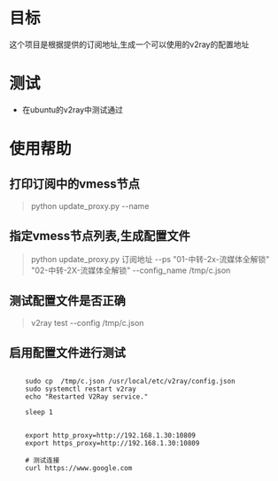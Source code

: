 # 目标
这个项目是根据提供的订阅地址,生成一个可以使用的v2ray的配置地址

# 测试
- 在ubuntu的v2ray中测试通过

# 使用帮助
## 打印订阅中的vmess节点
> python update_proxy.py --name

## 指定vmess节点列表,生成配置文件
> python update_proxy.py 订阅地址 --ps "01-中转-2x-流媒体全解锁" "02-中转-2X-流媒体全解锁" --config_name /tmp/c.json

## 测试配置文件是否正确
> v2ray test --config /tmp/c.json

## 启用配置文件进行测试
```

    sudo cp  /tmp/c.json /usr/local/etc/v2ray/config.json
    sudo systemctl restart v2ray
    echo "Restarted V2Ray service."

    sleep 1


    export http_proxy=http://192.168.1.30:10809
    export https_proxy=http://192.168.1.30:10809
 
    # 测试连接
    curl https://www.google.com
```
